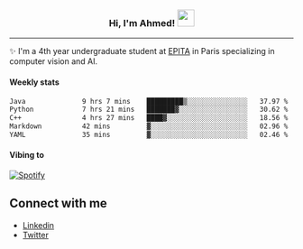<!-- Heading -->
<h3 align="center"> Hi, I'm Ahmed! <img src = "https://raw.githubusercontent.com/MartinHeinz/MartinHeinz/master/wave.gif" width = 30px></h3>

<!-- About section -->
---
✨ I'm a 4th year undergraduate student at <a href="https://www.epita.fr/en/">EPITA</a> in Paris specializing in computer vision and AI.

<h4 align ="left"> Weekly stats </h4>

<!--START_SECTION:waka-->

```txt
Java              9 hrs 7 mins    █████████▒░░░░░░░░░░░░░░░   37.97 %
Python            7 hrs 21 mins   ███████▓░░░░░░░░░░░░░░░░░   30.62 %
C++               4 hrs 27 mins   ████▓░░░░░░░░░░░░░░░░░░░░   18.56 %
Markdown          42 mins         ▓░░░░░░░░░░░░░░░░░░░░░░░░   02.96 %
YAML              35 mins         ▓░░░░░░░░░░░░░░░░░░░░░░░░   02.46 %
```

<!--END_SECTION:waka-->

<h4 align ="left">Vibing to</h4>

[![Spotify](https://novatorem-ten-lyart.vercel.app/api/spotify)](https://open.spotify.com/user/31knevkvll66tzc3gqtoi6ngjbre)

<!-- Connect section -->

## Connect with me
  * <a href="https://www.linkedin.com/in/ahmed-hassayoune">Linkedin</a>
  * <a href="https://twitter.com/Ahmedhassaaa">Twitter</a>

<!-- Connect section: END -->
